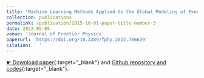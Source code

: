 ```yaml
---
title: "Machine Learning Methods Applied to the Global Modeling of Event-Driven Pitch Angle Diffusion Coefficients During High Speed Streams"
collection: publications
permalink: /publication/2015-10-01-paper-title-number-3
date: 2022-05-05
venue: 'Journal of Frontier Physics'
paperurl: 'https://doi.org/10.3389/fphy.2022.786639'
citation: ' '
---
```


[&#9755; Download paper](https://doi.org/10.3389/fphy.2022.786639){:target="_blank"} and [Github <i class="icon-github"></i> repository and codes](https://github.com/ML-Space-Weather/PADiffusion-HSS){:target="_blank"}.
